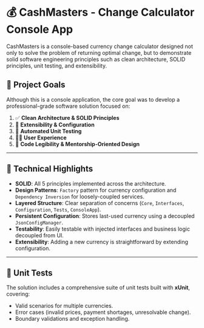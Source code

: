 # 💰 CashMasters - Change Calculator Console App

CashMasters is a console-based currency change calculator designed not only to solve the problem of returning optimal change, but to demonstrate solid software engineering principles such as clean architecture, SOLID principles, unit testing, and extensibility.

## 📌 Project Goals

Although this is a console application, the core goal was to develop a professional-grade software solution focused on:

1. ✅ **Clean Architecture & SOLID Principles**
2. 🔧 **Extensibility & Configuration**
3. 🧪 **Automated Unit Testing**
4. 🧑‍💻 **User Experience**
5. 📘 **Code Legibility & Mentorship-Oriented Design**

---

## 🧠 Technical Highlights

- **SOLID**: All 5 principles implemented across the architecture.
- **Design Patterns**: `Factory` pattern for currency configuration and `Dependency Inversion` for loosely-coupled services.
- **Layered Structure**: Clear separation of concerns (`Core`, `Interfaces`, `Configuration`, `Tests`, `ConsoleApp`).
- **Persistent Configuration**: Stores last-used currency using a decoupled `JsonConfigManager`.
- **Testability**: Easily testable with injected interfaces and business logic decoupled from UI.
- **Extensibility**: Adding a new currency is straightforward by extending configuration.

---

## 🧪 Unit Tests

The solution includes a comprehensive suite of unit tests built with **xUnit**, covering:

- Valid scenarios for multiple currencies.
- Error cases (invalid prices, payment shortages, unresolvable change).
- Boundary validations and exception handling.
